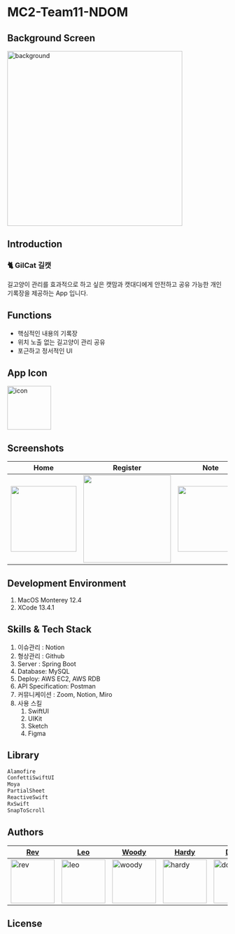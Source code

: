 # MC2-Team11-NDOM

## Background Screen
<img width="400" alt="background" src="https://user-images.githubusercontent.com/72330884/174948786-68fe428c-18a5-4e18-94bb-e64051ee47b4.png">

## Introduction
### 🐈 GilCat 길캣

길고양이 관리를 효과적으로 하고 싶은 캣맘과 캣대디에게 
안전하고 공유 가능한 개인 기록장을 제공하는 App 입니다.

## Functions
- 핵심적인 내용의 기록장
- 위치 노출 없는 길고양이 관리 공유
- 포근하고 정서적인 UI


## App Icon
<img width="100" alt="icon" src="https://user-images.githubusercontent.com/72330884/174949381-93e35de3-5487-4491-a5e7-d6c540865bc6.png">

## Screenshots
|Home|Register|Note|
|---|---|---|
|<img width="150" src="">|<img width="200" src="https://user-images.githubusercontent.com/81131715/175040352-dbd93c0d-1e89-48f9-baaf-b65bd0bc4346.gif">|<img width="150" src="">|



## Development Environment
1. MacOS Monterey 12.4
2. XCode 13.4.1

## Skills & Tech Stack
1. 이슈관리 : Notion
2. 형상관리 : Github
3. Server : Spring Boot
4. Database: MySQL
5. Deploy: AWS EC2, AWS RDB
6. API Specification: Postman
7. 커뮤니케이션 : Zoom, Notion, Miro
8. 사용 스킬
    1. SwiftUI
    2. UIKit
    3. Sketch
    4. Figma

## Library
```swift
Alamofire
ConfettiSwiftUI
Moya
PartialSheet
ReactiveSwift
RxSwift
SnapToScroll
```

## Authors
|[Rev](https://github.com/heokyeol)|[Leo](https://github.com/leobang17)|[Woody](https://github.com/wody-d)|[Hardy](https://github.com/Kim-Yeon-ho)|[Dophi](https://github.com/ddophi98)|[PicanPie](https://github.com/PecanPiePOS)|
|---|---|---|---|---|---|
|<img width="100" alt="rev" src="https://user-images.githubusercontent.com/72330884/174957400-fa11f68c-3b3c-49ed-8205-95387431433d.png">|<img width="100" alt="leo" src="https://user-images.githubusercontent.com/72330884/174957424-3c2eaabc-b2c7-4423-a866-cfc5287ebd26.png">|<img width="100" alt="woody" src="https://user-images.githubusercontent.com/72330884/174957432-2464b0b7-53bd-4de4-aa39-477ac0cda6ad.png">|<img width="100" alt="hardy" src="https://user-images.githubusercontent.com/72330884/174957454-c2f2e622-44fe-42f7-83ab-53d87cd5ceea.png">|<img width="100" alt="dophi" src="https://user-images.githubusercontent.com/72330884/174957461-711a94f5-b4c3-4a46-9e51-3585269dd716.png">|<img width="100" alt="pp" src="https://user-images.githubusercontent.com/72330884/174957474-009f848e-e1b8-4679-acdd-842d24cbf8a5.png">|

## License
